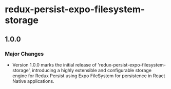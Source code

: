 # redux-persist-expo-filesystem-storage

## 1.0.0

### Major Changes

- Version 1.0.0 marks the initial release of 'redux-persist-expo-filesystem-storage', introducing a highly extensible and configurable storage engine for Redux Persist using Expo FileSystem for persistence in React Native applications.
